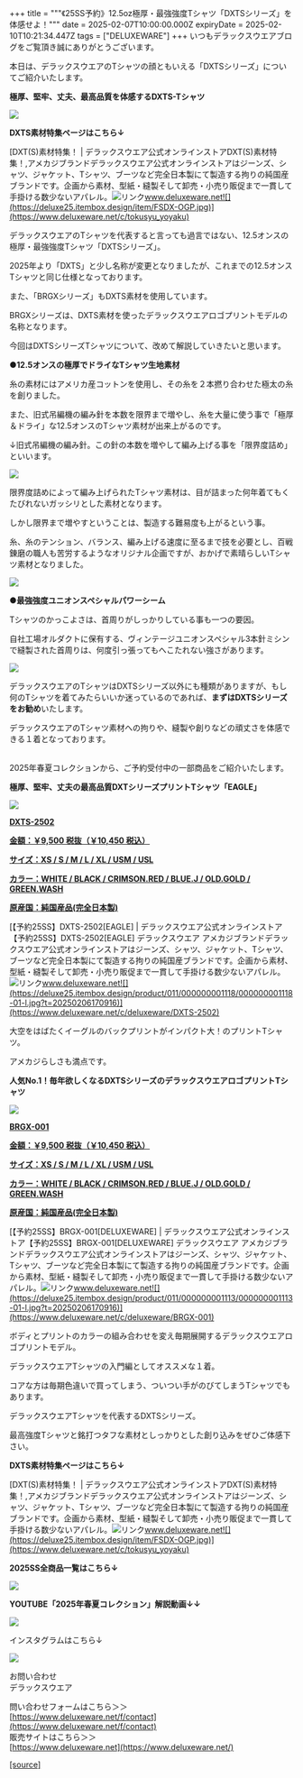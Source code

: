 +++
title = """《25SS予約》12.5oz極厚・最強強度Tシャツ「DXTSシリーズ」を体感せよ！"""
date = 2025-02-07T10:00:00.000Z
expiryDate = 2025-02-10T10:21:34.447Z
tags = ["DELUXEWARE"]
+++
いつもデラックスウエアブログをご覧頂き誠にありがとうございます。

本日は、デラックスウエアのTシャツの顔ともいえる「DXTSシリーズ」についてご紹介いたします。

**極厚、堅牢、丈夫、最高品質を体感するDXTS-Tシャツ**

[![](https://stat.ameba.jp/user_images/20250207/14/deluxeware/a5/d7/j/o1200050015541564356.jpg)](https://www.deluxeware.net/c/tokusyu_yoyaku)

**DXTS素材特集ページはこちら↓**

[DXT(S)素材特集！ | デラックスウエア公式オンラインストアDXT(S)素材特集！,アメカジブランドデラックスウエア公式オンラインストアはジーンズ、シャツ、ジャケット、Tシャツ、ブーツなど完全日本製にて製造する拘りの純国産ブランドです。企画から素材、型紙・縫製そして卸売・小売り販促まで一貫して手掛ける数少ないアパレル。![リンク](https://c.stat100.ameba.jp/ameblo/symbols/v3.20.0/svg/gray/editor_link.svg)www.deluxeware.net![](https://deluxe25.itembox.design/item/FSDX-OGP.jpg)](https://www.deluxeware.net/c/tokusyu_yoyaku)

デラックスウエアのTシャツを代表すると言っても過言ではない、12.5オンスの極厚・最強強度Tシャツ「DXTSシリーズ」。

2025年より「DXTS」と少し名称が変更となりましたが、これまでの12.5オンスTシャツと同じ仕様となっております。

また、「BRGXシリーズ」もDXTS素材を使用しています。

BRGXシリーズは、DXTS素材を使ったデラックスウエアロゴプリントモデルの名称となります。

今回はDXTSシリーズTシャツについて、改めて解説していきたいと思います。

**●12.5オンスの極厚でドライなTシャツ生地素材**

糸の素材にはアメリカ産コットンを使用し、その糸を２本撚り合わせた極太の糸を創りました。

また、旧式吊編機の編み針を本数を限界まで増やし、糸を大量に使う事で「極厚＆ドライ」な12.5オンスのTシャツ素材が出来上がるのです。

↓旧式吊編機の編み針。この針の本数を増やして編み上げる事を「限界度詰め」といいます。

[![](https://stat.ameba.jp/user_images/20250207/15/deluxeware/51/c2/j/o0800106715541572178.jpg)](https://stat.ameba.jp/user_images/20250207/15/deluxeware/51/c2/j/o0800106715541572178.jpg)

限界度詰めによって編み上げられたTシャツ素材は、目が詰まった何年着てもくたびれないガッシリとした素材となります。

しかし限界まで増やすということは、製造する難易度も上がるという事。

糸、糸のテンション、バランス、編み上げる速度に至るまで技を必要とし、百戦錬磨の職人も苦労するようなオリジナル企画ですが、おかげで素晴らしいTシャツ素材となりました。

[![](https://stat.ameba.jp/user_images/20250207/15/deluxeware/d8/5d/j/o0800080015541576340.jpg)](https://stat.ameba.jp/user_images/20250207/15/deluxeware/d8/5d/j/o0800080015541576340.jpg)

**●最強強度ユニオンスペシャルパワーシーム**

Tシャツのかっこよさは、首周りがしっかりしている事も一つの要因。

自社工場オルダクトに保有する、ヴィンテージユニオンスペシャル3本針ミシンで縫製された首周りは、何度引っ張ってもへこたれない強さがあります。

[![](https://stat.ameba.jp/user_images/20250207/15/deluxeware/c3/73/j/o0800053415541574489.jpg)](https://stat.ameba.jp/user_images/20250207/15/deluxeware/c3/73/j/o0800053415541574489.jpg)

デラックスウエアのTシャツはDXTSシリーズ以外にも種類がありますが、もし何のTシャツを着てみたらいいか迷っているのであれば、**まずはDXTSシリーズをお勧め**いたします。

デラックスウエアのTシャツ素材への拘りや、縫製や創りなどの頑丈さを体感できる１着となっております。  
 

2025年春夏コレクションから、ご予約受付中の一部商品をご紹介いたします。

**極厚、堅牢、丈夫の最高品質DXTシリーズプリントTシャツ「EAGLE」**

[![](https://stat.ameba.jp/user_images/20250207/15/deluxeware/96/f0/j/o0800080015541579548.jpg)](https://stat.ameba.jp/user_images/20250207/15/deluxeware/96/f0/j/o0800080015541579548.jpg)

**[DXTS-2502](https://www.deluxeware.net/c/deluxeware/DXTS-2502)**

**[金額：￥9,500 税抜（￥10,450 税込）](https://www.deluxeware.net/c/deluxeware/DXTS-2502)**

**[サイズ：XS / S / M / L / XL / USM / USL](https://www.deluxeware.net/c/deluxeware/DXTS-2502)**

**[カラー：WHITE / BLACK / CRIMSON.RED / BLUE.J / OLD.GOLD / GREEN.WASH](https://www.deluxeware.net/c/deluxeware/DXTS-2502)**

**[原産国：純国産品(完全日本製)](https://www.deluxeware.net/c/deluxeware/DXTS-2502)**

[【予約25SS】DXTS-2502\[EAGLE\] | デラックスウエア公式オンラインストア【予約25SS】DXTS-2502\[EAGLE\] デラックスウエア アメカジブランドデラックスウエア公式オンラインストアはジーンズ、シャツ、ジャケット、Tシャツ、ブーツなど完全日本製にて製造する拘りの純国産ブランドです。企画から素材、型紙・縫製そして卸売・小売り販促まで一貫して手掛ける数少ないアパレル。![リンク](https://c.stat100.ameba.jp/ameblo/symbols/v3.20.0/svg/gray/editor_link.svg)www.deluxeware.net![](https://deluxe25.itembox.design/product/011/000000001118/000000001118-01-l.jpg?t=20250206170916)](https://www.deluxeware.net/c/deluxeware/DXTS-2502)

大空をはばたくイーグルのバックプリントがインパクト大！のプリントTシャツ。

アメカジらしさも満点です。

**人気No.1！毎年欲しくなるDXTSシリーズのデラックスウエアロゴプリントTシャツ**

[![](https://stat.ameba.jp/user_images/20250207/15/deluxeware/af/1c/j/o0800080015541579561.jpg)](https://stat.ameba.jp/user_images/20250207/15/deluxeware/af/1c/j/o0800080015541579561.jpg)

**[BRGX-001](https://www.deluxeware.net/c/deluxeware/BRGX-001)**

**[金額：￥9,500 税抜（￥10,450 税込）](https://www.deluxeware.net/c/deluxeware/BRGX-001)**

**[サイズ：XS / S / M / L / XL / USM / USL](https://www.deluxeware.net/c/deluxeware/BRGX-001)**

**[カラー：WHITE / BLACK / CRIMSON.RED / BLUE.J / OLD.GOLD / GREEN.WASH](https://www.deluxeware.net/c/deluxeware/BRGX-001)**

**[原産国：純国産品(完全日本製)](https://www.deluxeware.net/c/deluxeware/BRGX-001)**

[【予約25SS】BRGX-001\[DELUXEWARE\] | デラックスウエア公式オンラインストア【予約25SS】BRGX-001\[DELUXEWARE\] デラックスウエア アメカジブランドデラックスウエア公式オンラインストアはジーンズ、シャツ、ジャケット、Tシャツ、ブーツなど完全日本製にて製造する拘りの純国産ブランドです。企画から素材、型紙・縫製そして卸売・小売り販促まで一貫して手掛ける数少ないアパレル。![リンク](https://c.stat100.ameba.jp/ameblo/symbols/v3.20.0/svg/gray/editor_link.svg)www.deluxeware.net![](https://deluxe25.itembox.design/product/011/000000001113/000000001113-01-l.jpg?t=20250206170916)](https://www.deluxeware.net/c/deluxeware/BRGX-001)

ボディとプリントのカラーの組み合わせを変え毎期展開するデラックスウエアロゴプリントモデル。

デラックスウエアTシャツの入門編としてオススメな１着。

コアな方は毎期色違いで買ってしまう、ついつい手がのびてしまうTシャツでもあります。

デラックスウエアTシャツを代表するDXTSシリーズ。

最高強度Tシャツと銘打つタフな素材としっかりとした創り込みをぜひご体感下さい。

**DXTS素材特集ページはこちら↓**

[DXT(S)素材特集！ | デラックスウエア公式オンラインストアDXT(S)素材特集！,アメカジブランドデラックスウエア公式オンラインストアはジーンズ、シャツ、ジャケット、Tシャツ、ブーツなど完全日本製にて製造する拘りの純国産ブランドです。企画から素材、型紙・縫製そして卸売・小売り販促まで一貫して手掛ける数少ないアパレル。![リンク](https://c.stat100.ameba.jp/ameblo/symbols/v3.20.0/svg/gray/editor_link.svg)www.deluxeware.net![](https://deluxe25.itembox.design/item/FSDX-OGP.jpg)](https://www.deluxeware.net/c/tokusyu_yoyaku)

**2025SS全商品一覧はこちら↓**

[![](https://stat.ameba.jp/user_images/20250114/17/deluxeware/cf/2d/j/o1200050015533133265.jpg?caw=800)](https://www.deluxeware.net/c/2025SSreserve)

**YOUTUBE「2025年春夏コレクション」解説動画↓↓**

**[![](https://stat.ameba.jp/user_images/20250108/16/deluxeware/ac/cf/j/o1200050015530951038.jpg?caw=800)](https://www.youtube.com/playlist?list=PLmcuUjZ67rhnclr762_W-zDg7FyyrNvqF)**

インスタグラムはこちら↓

[![](https://stat.ameba.jp/user_images/20240315/15/deluxeware/04/7f/j/o0800026015413271803.jpg?caw=800)](https://www.instagram.com/deluxeware/?hl=ja)

お問い合わせ  
デラックスウエア

問い合わせフォームはこちら＞＞  
[https://www.deluxeware.net/f/contact](https://www.deluxeware.net/f/contact)  
販売サイトはこちら＞＞  
[https://www.deluxeware.net](https://www.deluxeware.net/)

[[source]](https://ameblo.jp/deluxeware/entry-12885496315.html)
